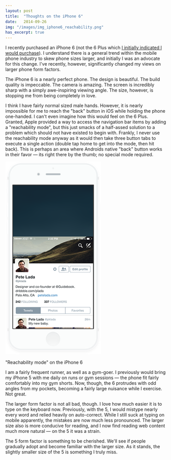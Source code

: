 ```yaml
---
layout: post
title:  "Thoughts on the iPhone 6"
date:   2014-09-26
img: "/images/img_iphone6_reachability.png"
has_excerpt: true
---
```


I recently purchased an iPhone 6 (not the 6 Plus which [I initially indicated I would purchase](http://cl.ly/image/2m0N1r1Z3h0t/Image%202014-09-27%20at%203.00.11%20PM.png)). I understand there is a general trend within the mobile phone industry to skew phone sizes larger, and initially I was an advocate for this change. I've recently, however, significantly changed my views on larger phone form factors. 

The iPhone 6 is a nearly perfect phone. The design is beautiful. The build quality is impeccable. The camera is amazing. The screen is incredibly sharp with a simply awe-inspiring viewing angle. The size, however, is stopping me from being completely in love. 

<!--end-->

I think I have fairly normal sized male hands. However, it is nearly impossible for me to reach the "back" button in iOS while holding the phone one-handed. I can't even imagine how this would feel on the 6 Plus. Granted, Apple provided a way to access the navigation bar items by adding a "reachability mode", but this just smacks of a half-assed solution to a problem which should not have existed to begin with. Frankly, I never use the reachability mode anyway as it would then take three button tabs to execute a single action (double tap home to get into the mode, then hit back). This is perhaps an area where Androids native "back" button works in their favor &mdash; its right there by the thumb; no special mode required. 

<div class="img">
    <div class="img__image">
        <img src="/images/img_iphone6_reachability.png" />
    </div>
    <p class="img__caption">"Reachability mode" on the iPhone 6</p>
</div>

I am a fairly frequent runner, as well as a gym-goer. I previously would bring my iPhone 5 with me daily on runs or gym sessions &mdash; the phone fit fairly comfortably into my gym shorts. Now, though, the 6 protrudes with odd angles from my pockets, becoming a fairly large nuisance while I exercise. Not great.  

The larger form factor is not all bad, though. I love how much easier it is to type on the keyboard now. Previously, with the 5, I would mistype nearly every word and relied heavily on auto-correct. While I still suck at typing on mobile apparently, the mistakes are now much less pronounced. The larger size also is more conducive for reading, and I now find reading web content much more natural &mdash; on the 5 it was a strain. 

The 5 form factor is something to be cherished. We'll see if people gradually adopt and become familiar with the larger size. As it stands, the slightly smaller size of the 5 is something I truly miss. 